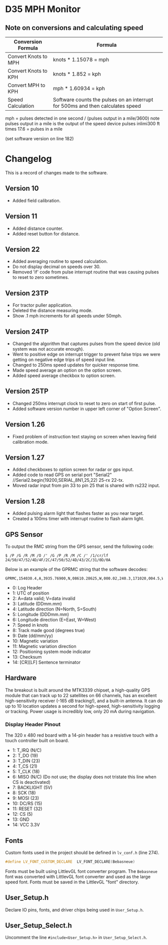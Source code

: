 # D35 MPH Monitor

## Note on conversions and calculating speed
| Conversion Formula | Formula |
|--------------------|---------|
| Convert Knots to MPH | knots * 1.15078 = mph |
| Convert Knots to KPH | knots * 1.852 = kph |
| Convert MPH to KPH | mph * 1.60934 = kph |
| Speed Calculation | Software counts the pulses on an interrupt for 500ms and then calculates speed |


 mph = pulses detected in one second / (pulses output in a mile/3600)  note pulses output in a mile is the output of the speed device
pulses inlimi300 ft times 17.6 = pulses in a mile


(set software version on line 182)

# Changelog

This is a record of changes made to the software.

## Version 10
- Added field calibration.

## Version 11
- Added distance counter.
- Added reset button for distance.

## Version 22
- Added averaging routine to speed calculation.
- Do not display decimal on speeds over 30.
- Removed 'if' code from pulse interrupt routine that was causing pulses to reset to zero sometimes.

## Version 23TP
- For tractor puller application.
- Deleted the distance measuring mode.
- Show .1 mph increments for all speeds under 50mph.

## Version 24TP
- Changed the algorithm that captures pulses from the speed device (old system was not accurate enough).
- Went to positive edge on interrupt trigger to prevent false trips we were getting on negative edge trips of speed input line.
- Changed to 250ms speed updates for quicker response time.
- Made speed average an option on the option screen.
- Added speed average checkbox to option screen.

## Version 25TP
- Changed 250ms interrupt clock to reset to zero on start of first pulse.
- Added software version number in upper left corner of "Option Screen".

## Version 1.26
- Fixed problem of instruction text staying on screen when leaving field calibration mode.

## Version 1.27
- Added checkboxes to option screen for radar or gps input.
- Added code to read GPS on serial port "Serial2" //Serial2.begin(19200,SERIAL_8N1,25,22) 25-rx 22-tx.
- Moved radar input from pin 33 to pin 25 that is shared with rs232 input.

## Version 1.28
- Added pulsing alarm light that flashes faster as you near target.
- Created a 100ms timer with interrupt routine to flash alarm light.


## GPS Sensor

To output the RMC string from the GPS sensor, send the following code: 

```
$ /P /G /R /M /O /' /G /P /R /M /C /' /1/cr/lf
24/50/47/52/4D/4F/2C/47/50/52/4D/43/2C/31/0D/0A
```

Below is an example of the GPRMC string that the software decodes:
```
GPRMC,154030.4,A,3935.76900,N,08610.28625,W,000.02,240.3,171020,004.5,W*0.05C
```

- 0: Log Header
- 1: UTC of position
- 2: A=data valid; V=data invalid
- 3: Latitude (DDmm.mm)
- 4: Latitude direction (N=North, S=South)
- 5: Longitude (DDDmm.mm)
- 6: Longitude direction (E=East, W=West)
- 7: Speed in knots
- 8: Track made good (degrees true)
- 9: Date (dd/mm/yy)
- 10: Magnetic variation
- 11: Magnetic variation direction
- 12: Positioning system mode indicator
- 13: Checksum
- 14: [CR][LF] Sentence terminator

## Hardware

The breakout is built around the MTK3339 chipset, a high-quality GPS module that can track up to 22 satellites on 66 channels, has an excellent high-sensitivity receiver (-165 dB tracking!), and a built-in antenna. It can do up to 10 location updates a second for high-speed, high-sensitivity logging or tracking. Power usage is incredibly low, only 20 mA during navigation.

### Display Header Pinout

The 320 x 480 red board with a 14-pin header has a resistive touch with a touch controller built on board.

- 1: T_IRQ (N/C)
- 2: T_DO (19)
- 3: T_DIN (23)
- 4: T_CS (21)
- 5: T_CLK (18)
- 6: MISO (N/C) (Do not use; the display does not tristate this line when CS is deactivated)
- 7: BACKLIGHT (5V)
- 8: SCK (18)
- 9: MOSI (23)
- 10: DC/RS (15)
- 11: RESET (32)
- 12: CS (5)
- 13: GND
- 14: VCC 3.3V

## Fonts

Custom fonts used in the project should be defined in `lv_conf.h` (line 274).
```c++
#define LV_FONT_CUSTOM_DECLARE  LV_FONT_DECLARE(Bebasneue)
```
Fonts must be built using LittlevGL font converter program. The `Bebasneue` font was converted with LittlevGL font converter and used as the large speed font. Fonts must be saved in the LittlevGL "font" directory.

## User_Setup.h

Declare IO pins, fonts, and driver chips being used in `User_Setup.h`.

## User_Setup_Select.h

Uncomment the line `#include<User_Setup.h>` in `User_Setup_Select.h`.

